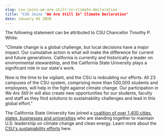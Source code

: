 ```yaml
---
slug: csu-joins-we-are-still-in-climate-declaration
title: "CSU Joins "We Are Still In" Climate Declaration"
date: January 01 2020
---
```


<p>The following statement can be attributed to CSU Chancellor Timothy P. White:</p><p>"Climate change is a global challenge, but local decisions have a major impact. Our cumulative action is what will make the difference for current and future generations. California is currently and historically a leader on environmental stewardship, and the California State University plays a significant role in our state's work.</p><p>Now is the time to be vigilant, and the CSU is redoubling our efforts. All 23 campuses of the CSU system, comprising more than 500,000 students and employees, will help in the fight against climate change. Our participation in <em>We Are Still In</em> will also create new opportunities for our students, faculty and staff as they find solutions to sustainability challenges and lead in this global effort."​</p><p>The California State University has joined a <a href="http://wearestillin.com/">coalition of over 1,400 cities, states, businesses and universities</a> who are standing together to maintain U.S. leadership on climate change and clean energy. Learn more about the <a href="https://www2.calstate.edu/impact-of-the-csu/sustainability">CSU's sustainability efforts</a> here.</p>
